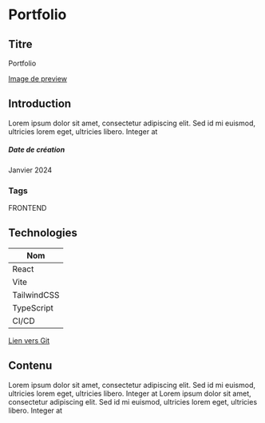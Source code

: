 # Portfolio

## Titre

Portfolio

[Image de preview](https://raw.githubusercontent.com/Eric-Philippe/portfolio/main/res/image.png)

## Introduction

Lorem ipsum dolor sit amet, consectetur adipiscing elit. Sed id mi euismod, ultricies lorem eget, ultricies libero. Integer at

##### Date de création

Janvier 2024

### Tags

FRONTEND

## Technologies

| Nom         |
| ----------- |
| React       |
| Vite        |
| TailwindCSS |
| TypeScript  |
| CI/CD       |

[Lien vers Git](https://github.com/Eric-Philippe/portfolio)

## Contenu

Lorem ipsum dolor sit amet, consectetur adipiscing elit. Sed id mi euismod, ultricies lorem eget, ultricies libero. Integer at
Lorem ipsum dolor sit amet, consectetur adipiscing elit. Sed id mi euismod, ultricies lorem eget, ultricies libero. Integer at
